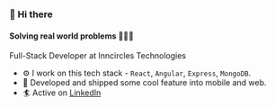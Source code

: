 ### 👋 Hi there 

#### Solving real world problems 🧑🏽‍💻

Full-Stack Developer at Inncircles Technologies

- ⚙️ I work on this tech stack - `React`, `Angular`, `Express`, `MongoDB`.
- 🚤 Developed and shipped some cool feature into mobile and web.
- 🏄 Active on [LinkedIn](https://www.linkedin.com/in/sayihrudai) 
